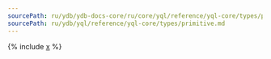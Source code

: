 ```yaml
---
sourcePath: ru/ydb/ydb-docs-core/ru/core/yql/reference/yql-core/types/primitive.md
sourcePath: ru/ydb/yql/reference/yql-core/types/primitive.md
---
```


{% include [x](_includes/primitive.md) %}
